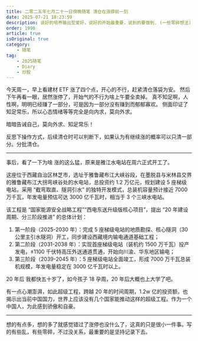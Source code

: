 ```yaml
---
title: 二零二五年七月二十一日傍晚随笔 清仓在涨停前一刻
date: 2025-07-21 18:23:59
description: 说好的培养输出型爱好，说好的开始最重要，说到的要做到. (一些零碎想法)
order: 1990
article: true
isOriginal: true
category:
    - 随笔
tag: 
    - 2025随笔
    - Diary
    - 炒股
---
```


今天周一，早上看建材 ETF 涨了四个点，开心的不行，赶紧清仓落袋为安。
然后下午再看一眼，居然涨停了，开始气的不行为啥上午要全卖掉。
真不知足啊，人性啊，明明已经赚了一部分，可是因为一部分没有赚到而郁郁寡欢。
侧面印证了知足常乐，所以心态情绪等等完全是向内求，莫向外求。

暗暗告诫自己，莫向外求、知足常乐！

反思下操作方式，后续清仓时可以判断下，如果认为有继续涨的概率可以只清一部分。分批清仓。

----------------------
事后，看了一下为啥 涨的这么猛，原来是雅江水电站在周六正式开工了。

这座位于西藏自治区林芝市，选址于雅鲁藏布江大峡谷段，在墨脱县与米林县交界的雅鲁藏布江大拐弯峡谷处的水电站，总投资约 1.2 万亿元，规划建设 5 座梯级电站，采用 “截弯取直、隧洞引水” 的独特开发模式，总装机容量预计接近 7000 万千瓦，年发电量预估可达 3000 亿千瓦时，相当于 3 个三峡水电站。

该工程是 “国家能源安全战略工程”“西电东送升级版核心项目”，提出 “20 年建设周期、分三阶段推进” 的总体计划：

1. 第一阶段（2025-2030 年）：完成 5 座梯级电站的地质勘探、核心隧洞（30 公里主引水隧洞）开工，同步建设西藏境内输电通道基础工程；
2. 第二阶段（2031-2038 年）：实现首座梯级电站（装机约 1500 万千瓦）投产发电，±1100 千伏特高压外送通道贯通，开始向川渝、华东地区输电；
3. 第三阶段（2039-2045 年）：5 座梯级电站全面竣工，形成 7000 万千瓦总装机规模，年发电量稳定在 3000 亿千瓦时以上。

20 年后 我都快五十岁了，如今孩子 18 孕周，20 年后大概也上大学了吧。

有一点心潮澎湃，如此超级工程，跨越 20 年的时间周期，1.2w 亿的投资额，也揭示出当前中国国力，世界上应该没有几个国家能推动这样的超级工程。作为一个中国人，为此感到骄傲和自豪。

-----------
想的有点多，想的多了就感觉错过了涨停也没什么了，这真的只是很小一件事。写的有些乱，有些零碎，不过没关系，最重要的是坚持记录下去。
